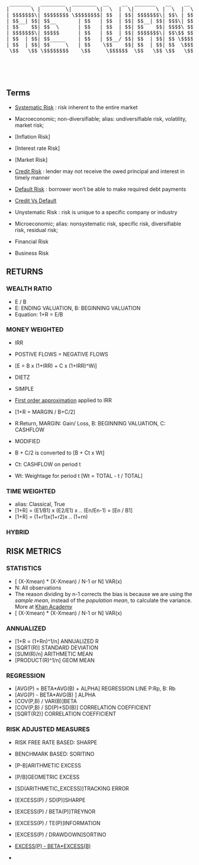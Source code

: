 <pre>

 _______   ________  ________  __    __  _______   __    __   ______  
|       \ |        \|        \|  \  |  \|       \ |  \  |  \ /      \ 
| $$$$$$$\| $$$$$$$$ \$$$$$$$$| $$  | $$| $$$$$$$\| $$\ | $$|  $$$$$$\
| $$__| $$| $$__       | $$   | $$  | $$| $$__| $$| $$$\| $$| $$___\$$
| $$    $$| $$  \      | $$   | $$  | $$| $$    $$| $$$$\ $$ \$$    \ 
| $$$$$$$\| $$$$$      | $$   | $$  | $$| $$$$$$$\| $$\$$ $$ _\$$$$$$\
| $$  | $$| $$_____    | $$   | $$__/ $$| $$  | $$| $$ \$$$$|  \__| $$
| $$  | $$| $$     \   | $$    \$$    $$| $$  | $$| $$  \$$$ \$$    $$
 \$$   \$$ \$$$$$$$$    \$$     \$$$$$$  \$$   \$$ \$$   \$$  \$$$$$$ 
                                                                      
                                                                      
                                                                      

</pre>

## Terms

- [Systematic Risk](https://www.wallstreetmojo.com/systematic-risk) : risk inherent to the entire market
 - Macroeconomic; non-diversifiable; alias: undiversifiable risk, volatility, market risk;
 - [Inflation Risk]
 - [Interest rate Risk]
 - [Market Risk]
 - [Credit Risk](https://www.investopedia.com/terms/c/creditrisk.asp) : lender may not receive the owed principal and interest in timely manner
 - [Default Risk](https://www.investopedia.com/terms/d/defaultrisk.asp) : borrower won’t be able to make required debt payments
  - [Credit Vs Default](https://www.quora.com/What-is-the-difference-between-credit-risk-and-default-risk)
 
- Unystematic Risk : risk is unique to a specific company or industry
 - Microeconomic; alias: nonsystematic risk, specific risk, diversifiable risk, residual risk;
 - Financial Risk
 - Business Risk



## RETURNS

### WEALTH RATIO
- E / B
 - E: ENDING VALUATION, B: BEGINNING VALUATION
- Equation: 1+R = E/B

### MONEY WEIGHTED

- IRR
 - POSTIVE FLOWS = NEGATIVE FLOWS
 - [E = B x (1+IRR) + C x (1+IRR)^Wi]
 
- DIETZ
 - SIMPLE
  - [First order approximation](https://math.stackexchange.com/questions/2477599/how-do-i-find-a-first-order-approximation) applied to IRR
  - [1+R = MARGIN / B+C/2]
   - R:Return, MARGIN: Gain/ Loss, B: BEGINNING VALUATION, C: CASHFLOW
 - MODIFIED
  - B + C/2 is converted to [B + Ct x Wt]
   - Ct: CASHFLOW on period t
   - Wt: Weightage for period t [Wt = TOTAL - t / TOTAL]  

### TIME WEIGHTED

- alias: Classical, True
- [1+R] = (E1/B1) x (E2/E1) x .. (En/En-1) = [En / B1]
- [1+R] = (1+r1)x(1+r2)x .. (1+rn)

### HYBRID 


## RISK METRICS

### STATISTICS

- [ (X-Xmean) * (X-Xmean) / N-1  or N] VAR(x)
 - N: All observations
 - The reason dividing by n-1 corrects the bias is because we are using the *sample mean*, instead of the *population mean*, to calculate the variance. More at [Khan Academy](https://www.khanacademy.org/math/ap-statistics/summarizing-quantitative-data-ap/more-standard-deviation/v/another-simulation-giving-evidence-that-n-1-gives-us-an-unbiased-estimate-of-variance)
- [ (X-Xmean) * (X-Xmean) / N-1  or N] VAR(x)

### ANNUALIZED

- [1+R = (1+Rn)^1/n] ANNUALIZED R
- [SQRT(R)] STANDARD DEVIATION
- [SUM(R)/n] ARITHMETIC MEAN
- [PRODUCT(R)^1/n] GEOM MEAN

### REGRESSION

- [AVG(P) = BETA*AVG(B) + ALPHA] REGRESSION LINE P:Rp, B: Rb
- [AVG(P) - BETA*AVG(B) ] ALPHA
- [COV(P,B) / VAR(B)]BETA 
- [COV(P,B) / SD(P)*SD(B)] CORRELATION COEFFICIENT
- [SQRT(R2)] CORRELATION COEFFICIENT

### RISK ADJUSTED MEASURES

- RISK FREE RATE BASED: SHARPE
- BENCHMARK BASED: SORITINO

- [P-B]ARITHMETIC EXCESS
- [P/B]GEOMETRIC EXCESS
- [SD(ARITHMETIC_EXCESS)]TRACKING ERROR
- [EXCESS(P) / SD(P)]SHARPE
- [EXCESS(P) / BETA(P)]TREYNOR
- [EXCESS(P) / TE(P)]INFORMATION
- [EXCESS(P) / DRAWDOWN]SORTINO
- [EXCESS(P) - BETA*EXCESS(B)](JENSEN)
- 




